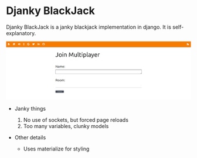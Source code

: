 # Djanky BlackJack
Djanky BlackJack is a janky blackjack implementation in django. It is self-explanatory. 

![join mulitplayer](pics/mult.png)

* Janky things
  1. No use of sockets, but forced page reloads
  2. Too many variables, clunky models
  
* Other details
  * Uses materialize for styling

